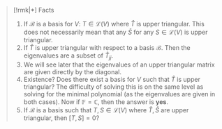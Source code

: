 >[!rmk|*] Facts
>1. If $\mathcal B$ is a basis for $V$: $T \in \mathcal L (V)$ where $\hat T$ is upper triangular. This does not necessarily mean that any $\hat S$ for any $S \in \mathcal L (V)$ is upper triangular.
>2. If $\hat T$ is upper triangular with respect to a basis $\mathcal B$. Then the eigenvalues are a subset of $\hat T_{jj}$. 
>3. We will see later that the eigenvalues of an upper triangular matrix are given directly by the diagonal. 
>4. Existence? Does there exist a basis for $V$ such that $\hat T$ is upper triangular? The difficulty of solving this is on the same level as solving for the minimal polynomial (as the eigenvalues are given in both cases). Now if $\mathbb{F} = \mathbb C$, then the answer is **yes**.
>5. If $\mathcal B$ is a basis such that $T,S \in \mathcal L (V)$ where $\hat T, \hat S$ are upper triangular, then $[T,S] =  0$?









